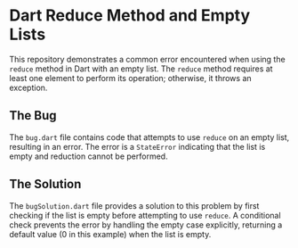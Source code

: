 # Dart Reduce Method and Empty Lists

This repository demonstrates a common error encountered when using the `reduce` method in Dart with an empty list. The `reduce` method requires at least one element to perform its operation; otherwise, it throws an exception.

## The Bug
The `bug.dart` file contains code that attempts to use `reduce` on an empty list, resulting in an error.  The error is a `StateError` indicating that the list is empty and reduction cannot be performed.

## The Solution
The `bugSolution.dart` file provides a solution to this problem by first checking if the list is empty before attempting to use `reduce`.  A conditional check prevents the error by handling the empty case explicitly, returning a default value (0 in this example) when the list is empty.